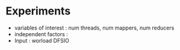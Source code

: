 # Experiments

* variables of interest : num threads, num mappers, num reducers
* independent factors :
* Input : worload DFSIO